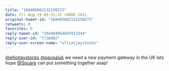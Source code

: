 ```yaml
---
title: "104485662132150272"
date: Fri Aug 19 09:31:37 +0000 2011
original-tweet-id: "104485662132150272"
retweets: 0
favorites: 0
reply-tweet-id: "104484064697913344"
reply-user-id: "7738402"
reply-user-screen-name: "elliotjaystocks"
---
```

<a href="https://twitter.com/elliotjaystocks">@elliotjaystocks</a> <a href="https://twitter.com/paypaluk">@paypaluk</a> we need a new payment gateway in the UK lets hope <a href="https://twitter.com/Square">@Square</a> can put something together asap!
